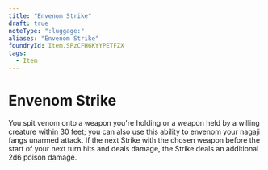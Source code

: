 ```yaml
---
title: "Envenom Strike"
draft: true
noteType: ":luggage:"
aliases: "Envenom Strike"
foundryId: Item.SPzCFH6KYYPETFZX
tags:
  - Item
---
```


# Envenom Strike

You spit venom onto a weapon you're holding or a weapon held by a willing creature within 30 feet; you can also use this ability to envenom your nagaji fangs unarmed attack. If the next Strike with the chosen weapon before the start of your next turn hits and deals damage, the Strike deals an additional 2d6 poison damage.
